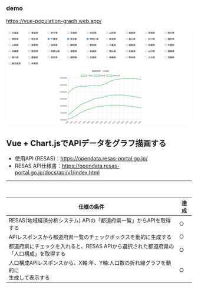 ### demo
https://vue-population-graph.web.app/

<img src="./image.png">

## Vue + Chart.jsでAPIデータをグラフ描画する

* 使用API (RESAS)：https://opendata.resas-portal.go.jp/
* RESAS API仕様書：https://opendata.resas-portal.go.jp/docs/api/v1/index.html

-------------------------------------------------------------
<br>

|仕様の条件|達成|
|---|---|
|RESAS(地域経済分析システム) APIの「都道府県一覧」からAPIを取得する|○|
|APIレスポンスから都道府県一覧のチェックボックスを動的に生成する|○|
|都道府県にチェックを入れると、RESAS APIから選択された都道府県の<br>「人口構成」を取得する|○|
|人口構成APIレスポンスから、X軸:年、Y軸:人口数の折れ線グラフを動的に<br>生成して表示する|○|

